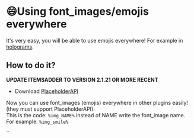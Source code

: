 # 😄Using font\_images/emojis everywhere

It's very easy, you will be able to use emojis everywhere! For example in [holograms](../compatibility-with-other-plugins/compatible/holographic-displays.md).

## How to do it?

**UPDATE ITEMSADDER TO VERSION 2.1.21 OR MORE RECENT**

* Download [PlaceholderAPI](https://www.spigotmc.org/resources/placeholderapi.6245/)

Now you can use font\_images \(emojis\) everywhere in other plugins easily! \(they must support PlaceholderAPI\).  
This is the code: `%img_NAME%` instead of NAME write the font\_image name.  
For example: `%img_smile%`

\`\`

